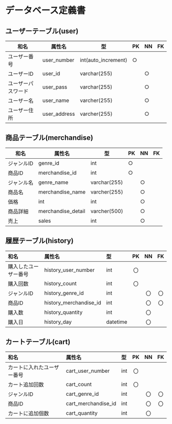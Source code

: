 # データベース定義書

## ユーザーテーブル(user)

|和名|属性名|型|PK|NN|FK|
|---|-----|--|--|--|--|
|ユーザー番号|user_number|int(auto_increment)|○|||
|ユーザーID|user_id|varchar(255)||○||
|ユーザーパスワード|user_pass|varchar(255)||○||
|ユーザー名|user_name|varcher(255)||○||
|ユーザー住所|user_address|varcher(255)||○||

## 商品テーブル(merchandise)

|和名|属性名|型|PK|NN|FK|
|---|-----|--|--|--|--|
|ジャンルID|genre_id|int|○|||
|商品ID|merchandise_id|int|○|||
|ジャンル名|genre_name|varchar(255)||○||
|商品名|merchandise_name|varcher(255)||○||
|価格|int|int||○||
|商品詳細|merchandise_detail|varcher(500)||○||
|売上|sales|int||○||

## 履歴テーブル(history)

|和名|属性名|型|PK|NN|FK|
|:---|:---|:---|:---:|:---:|:---:|
|購入したユーザー番号|history_user_number|int|〇|||
|購入回数|history_count|int|〇|||
|ジャンルID|history_genre_id|int||〇|〇|
|商品ID|history_merchandise_id|int||〇|〇|
|購入数|history_quantity|int||〇||
|購入日|history_day|datetime||〇||

## カートテーブル(cart)

|和名|属性名|型|PK|NN|FK|
|:---|:---|:---|:---:|:---:|:---:|
|カートに入れたユーザー番号|cart_user_number|int|〇|||
|カート追加回数|cart_count|int|〇|||
|ジャンルID|cart_genre_id|int||〇|〇|
|商品ID|cart_merchandise_id|int||〇|〇|
|カートに追加個数|cart_quantity|int||〇||
